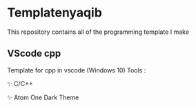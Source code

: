 # Templatenyaqib
This repository contains all of the programming template I make

## VScode cpp
Template for cpp in vscode (Windows 10)
Tools :

✨ C/C++

✨ Atom One Dark Theme
